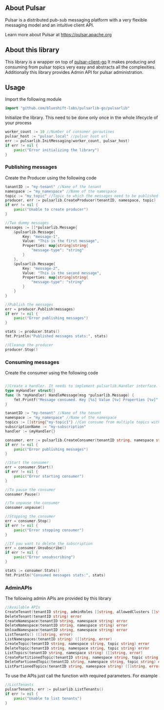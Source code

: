 ## About Pulsar 

Pulsar is a distributed pub-sub messaging platform with a very
flexible messaging model and an intuitive client API.

Learn more about Pulsar at https://pulsar.apache.org

## About this library

This library is a wrapper on top of [pulsar-client-go](github.com/apache/pulsar-client-go)
It makes producing and consuming from pulsar topics very easy and abstracts all the complexities. Additionally this library provides Admin API for pulsar administration.

## Usage 
Import the following module
```go
import "github.com/blueshift-labs/pulsarlib-go/pulsarlib"
```
Initialize the library. This need to be done only once in the whole lifecycle of your process
```go
worker_count := 10 //Number of consumer goroutines
pulsar_host := "pulsar.local" //pulsar host url
err := pulsarlib.InitMessaging(worker_count, pulsar_host)
if err != nil {
    panic("Error initializing the library")
}
```

### Publishing messages
Create the Producer using the following code
```go
tanantID := "my-tenant" //Name of the tenant
namespace := "my_namespace" //Name of the namespace
topic := "my_topic" //Topic to which the messages need to be published
producer, err := pulsarlib.CreateProducer(tenantID, namespace, topic)
if err != nil {
    panic("Unable to create producer")
}

//Two dummy messages
messages := []*pulsarlib.Message{
    &pulsarlib.Message{
        Key: "message-1",
        Value: "This is the first message",
        Properties: map[string]string{
            "message-type": "string"
        }
    },
    &pulsarlib.Message{
        Key: "message-2",
        Value: "This is the second message",
        Properties: map[string]string{
            "message-type": "string"
        }
    }
}

//Publish the messages
err = producer.Publish(messages)
if err != nil {
    panic("Error publishing messages")
}

stats := producer.Stats()
fmt.Println("Published messages stats:", stats)

//Cleanup the producer
producer.Stop()
```

### Consuming messages
Create the consumer using the following code
```go

//Create a handler. It needs to implement pulsarlib.Handler interface.
type myHandler struct{}
func (h *myHandler) HandleMessage(msg *pulsarlib.Message) {
    fmt.Printf("Message consumed. Key [%s] Value [%v] Properties [%v]", msg.Key, msg.Value, msg.Properties)
}  

tanantID := "my-tenant" //Name of the tenant
namespace := "my_namespace" //Name of the namespace
topics := []string{"my-topic1"} //Can consume from multiple topics within a namespace
subscriptionName := "my-subscription"
handler := &myHandler{}

consumer, err := pulsarlib.CreateConsumer(tenantID string, namespace string, topics []string, subscriptionName string, handler Handler)
if err != nil {
    panic("Error publishing messages")
}

//Start the consumer
err = consumer.Start()
if err != nil {
    panic("Error starting consumer")
}

//To pause the consumer
consumer.Pause()

//To unpause the consumer
consumer.unpause()

//Stopping the consumer
err = consumer.Stop()
if err != nil {
    panic("Error stopping consumer")
}

//If you want to delete the subscription
err = consumer.Unsubscribe()
if err != nil {
    panic("Error unsubscribing")
}

stats := consumer.Stats()
fmt.Println("Consumed messages stats:", stats)
```

### AdminAPIs
The following admin APIs are provided by this library
```go
//Available APIs
CreateTenant(tenantID string, adminRoles []string, allowedClusters []string) error
DeleteTenant(tenantID string) error
CreateNamespace(tenantID string, namespace string) error
DeleteNamespace(tenantID string, namespace string) error
UnloadNamespace(tenantID string, namespace string) error
ListTenants() ([]string, error)
ListNamespaces(tenantID string) ([]string, error)
CreateTopic(tenantID string, namespace string, topic string) error
DeleteTopic(tenantID string, namespace string, topic string) error
ListTopics(tenantID string, namespace string) ([]string, error)
CreatePartitionedTopic(tenantID string, namespace string, topic string, partitions int) error
DeletePartionedTopic(tenantID string, namespace string, topic string) error
ListPartionedTopics(tenantID string, namespace string) ([]string, error)
```
To use the APIs just call the function with required parameters. For example
```go
//ListTenants
pulsarTenants, err := pulsarlib.ListTenants()
if err != nil {
    panic("Unable to list tenants")
}
```